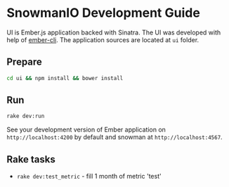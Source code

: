 # SnowmanIO Development Guide

UI is Ember.js application backed with Sinatra. The UI was developed with help of
[ember-cli](http://www.ember-cli.com/). The application sources are located at `ui` folder.

## Prepare

``` bash
cd ui && npm install && bower install
```

## Run

``` bash
rake dev:run
```

See your development version of Ember application on `http://localhost:4200` by default and
snowman at `http://localhost:4567`.

## Rake tasks

* `rake dev:test_metric` - fill 1 month of metric 'test'
